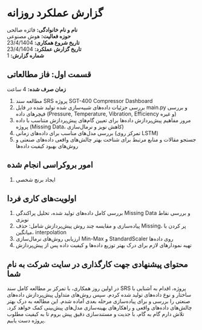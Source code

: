 # گزارش عملکرد روزانه

**نام و نام خانوادگی:** فائزه صالحی  
**حوزه فعالیت:** هوش مصنوعی  
**تاریخ شروع همکاری:** 23/4/1404  
**تاریخ گزارش عملکرد:** 23/4/1404  
**شماره گزارش:** 1


## قسمت اول: فاز مطالعاتی  
**زمان صرف شده:** 4 ساعت

1. مطالعه سند SRS پروژه SGT-400 Compressor Dashboard  
2. بررسی جزئیات داده‌های شبیه‌سازی شده تولید شده در فایل main.py و بررسی فیچرهای داده (Pressure, Temperature, Vibration, Efficiency و غیره)  
3. مرور مفاهیم پیش‌پردازش داده‌ها برای تعیین گام‌های پیش‌پردازش متناسب با داده پروژه (Missing Data، کاهش نویز و نرمال‌سازی)  
4. بررسی مدل‌های مناسب برای داده‌های زمانی (تمرکز روی LSTM)  
5. جستجو مقالات و منابع مرتبط برای شناخت بهتر چالش‌های واقعی داده‌های صنعتی و روش‌های بهبود کیفیت داده‌ها  


## امور بروکراسی انجام شده   

1. ایجاد برنچ شخصی  


## اولویت‌های کاری فردا  

1. بررسی کامل داده‌های تولید شده، تحلیل پراکندگی Missing Data و بررسی نقاط نویزی  
2. پیاده‌سازی و مقایسه چند روش پیش‌پردازش شامل: حذف Missing، پر کردن با میانگین، interpolation  
3. ارزیابی روش‌های نرمال‌سازی Min-Max و StandardScaler روی داده‌ها  
4. تهیه نمودارهای لازم برای درک بهتر توزیع داده‌ها و کیفیت داده پس از پیش‌پردازش  


## محتوای پیشنهادی جهت کارگذاری در سایت شرکت به نام شما  

در اولین روز همکاری، با تمرکز بر مطالعه کامل سند SRS پروژه، اقدام به آشنایی با ساختار و نوع داده‌های تولید شده کردم. سپس روش‌های متداول پیش‌پردازش داده‌های صنعتی را بررسی و برای پیاده‌سازی مرحله بعدی آماده شدم. این مطالعه به درک بهتر چالش‌های داده‌های واقعی و راهکارهای بهینه‌سازی مدل‌های پیش‌بینی کمک خواهد کرد. تلاش دارم گام به گام، با جدیت و مستندسازی دقیق پیش بروم تا به کیفیت مطلوب پروژه دست یابیم.

